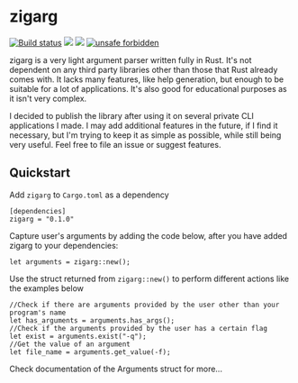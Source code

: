 # zigarg

[![Build status](https://travis-ci.com/aldrinzigmundv/zigarg.svg?branch=master)](https://app.travis-ci.com/github/aldrinzigmundv/zigarg) [![](https://img.shields.io/crates/v/zigarg.svg)](https://crates.io/crates/zigarg) [![](https://docs.rs/zigarg/badge.svg)](https://docs.rs/zigarg)
[![unsafe forbidden](https://img.shields.io/badge/unsafe-forbidden-success.svg)](https://github.com/rust-secure-code/safety-dance/)

zigarg is a very light argument parser written fully in Rust. It's not dependent on any third party libraries other than those that Rust already comes with. It lacks many features, like help generation, but enough to be suitable for a lot of applications. It's also good for educational purposes as it isn't very complex.

I decided to publish the library after using it on several private CLI applications I made. I may add additional features in the future, if I find it necessary, but I'm trying to keep it as simple as possible, while still being very useful. Feel free to file an issue or suggest features.

## Quickstart
Add `zigarg` to `Cargo.toml` as a dependency
```
[dependencies]
zigarg = "0.1.0"
```
Capture user's arguments by adding the code below, after you have added zigarg to your dependencies:
```ignore
let arguments = zigarg::new();
```
Use the struct returned from `zigarg::new()` to perform different actions like the examples below
```ignore
//Check if there are arguments provided by the user other than your program's name
let has_arguments = arguments.has_args();
//Check if the arguments provided by the user has a certain flag
let exist = arguments.exist("-q");
//Get the value of an argument
let file_name = arguments.get_value(-f);
```
Check documentation of the Arguments struct for more...